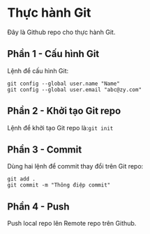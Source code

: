 # Thực hành Git

Đây là Github repo cho thực hành Git.

## Phần 1 - Cấu hình Git

Lệnh để cấu hình Git:

```
git config --global user.name "Name"
git config --global user.email "abc@zy.com"
```

## Phần 2 - Khởi tạo Git repo

Lệnh để khởi tạo Git repo là:`git init`

## Phần 3 - Commit

Dùng hai lệnh để commit thay đổi trên Git repo:

```
git add .
git commit -m "Thông điệp commit"
```

## Phần 4 - Push 

Push local repo lên Remote repo trên Github.

